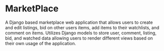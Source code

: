 # MarketPlace
A Django based marketplace web application that allows users to create and edit listings, bid on other users items, add items to their watchlists, and comment on items.
Utilizes Django models to store user, comment, listing, bid, and watched data allowing users to render different views based on their own usage of the application.
